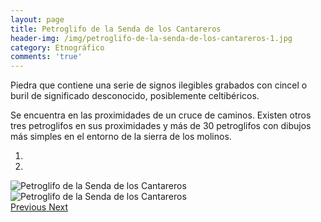 ```yaml
---
layout: page
title: Petroglifo de la Senda de los Cantareros
header-img: /img/petroglifo-de-la-senda-de-los-cantareros-1.jpg
category: Etnográfico
comments: 'true'
---
```



Piedra que contiene una serie de signos ilegibles grabados con cincel o buril de significado desconocido, posiblemente celtibéricos.

Se encuentra en las proximidades de un cruce de caminos. Existen otros tres petroglifos en sus proximidades y más de 30 petroglifos con dibujos más simples en el entorno de la sierra de los molinos.

<div id="myCarousel" class="carousel slide" data-ride="carousel">
  <!-- Indicators -->
  <ol class="carousel-indicators">
    <li data-target="#myCarousel" data-slide-to="0" class="active"></li>
    <li data-target="#myCarousel" data-slide-to="1"></li>
  </ol>
  <!-- Wrapper for slides -->
  <div class="carousel-inner" role="listbox">
    <div class="item active">
      <img src="{{ site.github.url }}/img/petroglifo-de-la-senda-de-los-cantareros-1.jpg" alt="Petroglifo de la Senda de los Cantareros">
    </div>
    <div class="item">
      <img src="{{ site.github.url }}/img/petroglifo-de-la-senda-de-los-cantareros-2.jpg" alt="Petroglifo de la Senda de los Cantareros">
    </div>
  <!-- Left and right controls -->
  <a class="left carousel-control" href="#myCarousel" role="button" data-slide="prev">
    <span class="glyphicon glyphicon-chevron-left" aria-hidden="true"></span>
    <span class="sr-only">Previous</span>
  </a>
  <a class="right carousel-control" href="#myCarousel" role="button" data-slide="next">
    <span class="glyphicon glyphicon-chevron-right" aria-hidden="true"></span>
    <span class="sr-only">Next</span>
  </a>
</div>
